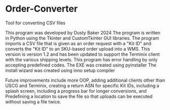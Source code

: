 # Order-Converter
Tool for converting CSV files

This program was developed by Dusty Baker 2024
The program is written in Python using the Tkinter and CustomTkinter GUI libraries.
The program imports a CSV file that is given as an order request with a "Kit ID" and converts the "Kit ID" to an SKU-based order upload into a WMS.
This version is version 1.2 and has been updated to support the Terminix client with the various shipping levels. 
This program has error handling by only accepting predefined codes.
The EXE was created using pyinstaller
The install wizard was created using inno setup compiler

Future improvements include more OOP, adding additional clients other than USCG and Terminix, creating a return ASN for specific Kit IDs, including a splash screen, including a progress bar for longer conversions, and Predefining a location to save the file so that uploads can be executed without saving a file twice. 
